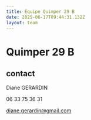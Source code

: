 ```yaml
---
title: Équipe Quimper 29 B
date: 2025-06-17T09:44:31.132Z
layout: team
---
```


# Quimper 29 B



## contact 

Diane GERARDIN

06 33 75 36 31

diane.gerardin@gmail.com


